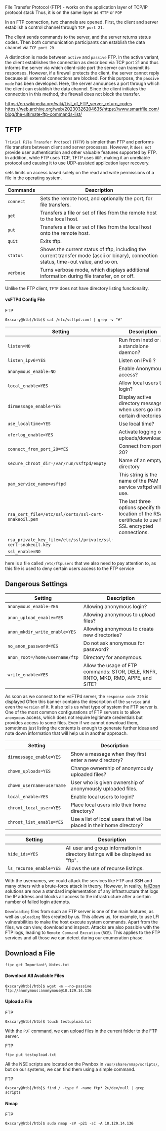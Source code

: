 
FIle Transfer Protocol (FTP) - works on the application layer of TCP/IP protocol stack Thus, it is on the same layer as `HTTP` or `POP`

In an FTP connection, two channels are opened. First, the client and server establish a control channel through `TCP port 21`.

The client sends commands to the server, and the server returns status codes. Then both communication participants can establish the data channel via `TCP port 20`

A distinction is made between `active` and `passive` FTP. In the active variant, the client establishes the connection as described via TCP port 21 and thus informs the server via which client-side port the server can transmit its responses. However, if a firewall protects the client, the server cannot reply because all external connections are blocked. For this purpose, the `passive mode` has been developed. Here, the server announces a port through which the client can establish the data channel. Since the client initiates the connection in this method, the firewall does not block the transfer.

https://en.wikipedia.org/wiki/List_of_FTP_server_return_codes
https://web.archive.org/web/20230326204635/https://www.smartfile.com/blog/the-ultimate-ftp-commands-list/

## TFTP

`Trivial File Transfer Protocol` (`TFTP`) is simpler than FTP and performs file transfers between client and server processes. However, it `does not` provide user authentication and other valuable features supported by FTP. In addition, while FTP uses TCP, TFTP uses `UDP`, making it an unreliable protocol and causing it to use UDP-assisted application layer recovery.

sets limits on access based solely on the read and write permissions of a file in the operating system.

|**Commands**|**Description**|
|---|---|
|`connect`|Sets the remote host, and optionally the port, for file transfers.|
|`get`|Transfers a file or set of files from the remote host to the local host.|
|`put`|Transfers a file or set of files from the local host onto the remote host.|
|`quit`|Exits tftp.|
|`status`|Shows the current status of tftp, including the current transfer mode (ascii or binary), connection status, time-out value, and so on.|
|`verbose`|Turns verbose mode, which displays additional information during file transfer, on or off.|

Unlike the FTP client, `TFTP` does not have directory listing functionality.


#### vsFTPd Config File

FTP

```shell-session
0xscary@htb[/htb]$ cat /etc/vsftpd.conf | grep -v "#"
```

| **Setting**                                                   | **Description**                                                                                          |
| ------------------------------------------------------------- | -------------------------------------------------------------------------------------------------------- |
| `listen=NO`                                                   | Run from inetd or as a standalone daemon?                                                                |
| `listen_ipv6=YES`                                             | Listen on IPv6 ?                                                                                         |
| `anonymous_enable=NO`                                         | Enable Anonymous access?                                                                                 |
| `local_enable=YES`                                            | Allow local users to login?                                                                              |
| `dirmessage_enable=YES`                                       | Display active directory messages when users go into certain directories?                                |
| `use_localtime=YES`                                           | Use local time?                                                                                          |
| `xferlog_enable=YES`                                          | Activate logging of uploads/downloads?                                                                   |
| `connect_from_port_20=YES`                                    | Connect from port 20?                                                                                    |
| `secure_chroot_dir=/var/run/vsftpd/empty`                     | Name of an empty directory                                                                               |
| `pam_service_name=vsftpd`                                     | This string is the name of the PAM service vsftpd will use.                                              |
| `rsa_cert_file=/etc/ssl/certs/ssl-cert-snakeoil.pem`          | The last three options specify the location of the RSA certificate to use for SSL encrypted connections. |
| `rsa_private_key_file=/etc/ssl/private/ssl-cert-snakeoil.key` |                                                                                                          |
| `ssl_enable=NO`                                               |                                                                                                          |


here is a file called `/etc/ftpusers` that we also need to pay attention to, as this file is used to deny certain users access to the FTP service


## Dangerous Settings

| **Setting**                    | **Description**                                                                    |
| ------------------------------ | ---------------------------------------------------------------------------------- |
| `anonymous_enable=YES`         | Allowing anonymous login?                                                          |
| `anon_upload_enable=YES`       | Allowing anonymous to upload files?                                                |
| `anon_mkdir_write_enable=YES`  | Allowing anonymous to create new directories?                                      |
| `no_anon_password=YES`         | Do not ask anonymous for password?                                                 |
| `anon_root=/home/username/ftp` | Directory for anonymous.                                                           |
| `write_enable=YES`             | Allow the usage of FTP commands: STOR, DELE, RNFR, RNTO, MKD, RMD, APPE, and SITE? |


As soon as we connect to the vsFTPd server, the `response code 220` is displayed
Often this banner contains the description of the `service` and even the `version` of it. It also tells us what type of system the FTP server is. One of the most common configurations of FTP servers is to allow `anonymous` access, which does not require legitimate credentials but provides access to some files. Even if we cannot download them, sometimes just listing the contents is enough to generate further ideas and note down information that will help us in another approach.

|**Setting**|**Description**|
|---|---|
|`dirmessage_enable=YES`|Show a message when they first enter a new directory?|
|`chown_uploads=YES`|Change ownership of anonymously uploaded files?|
|`chown_username=username`|User who is given ownership of anonymously uploaded files.|
|`local_enable=YES`|Enable local users to login?|
|`chroot_local_user=YES`|Place local users into their home directory?|
|`chroot_list_enable=YES`|Use a list of local users that will be placed in their home directory?|

| **Setting**             | **Description**                                                                  |
| ----------------------- | -------------------------------------------------------------------------------- |
| `hide_ids=YES`          | All user and group information in directory listings will be displayed as "ftp". |
| `ls_recurse_enable=YES` | Allows the use of recurse listings.                                              |
With the usernames, we could attack the services like FTP and SSH and many others with a brute-force attack in theory. However, in reality, [fail2ban](https://en.wikipedia.org/wiki/Fail2ban) solutions are now a standard implementation of any infrastructure that logs the IP address and blocks all access to the infrastructure after a certain number of failed login attempts.


`Downloading` files from such an FTP server is one of the main features, as well as `uploading` files created by us. This allows us, for example, to use LFI vulnerabilities to make the host execute system commands. Apart from the files, we can view, download and inspect. Attacks are also possible with the FTP logs, leading to `Remote Command Execution` (`RCE`). This applies to the FTP services and all those we can detect during our enumeration phase.


## Download a File


```shell-session
ftp> get Important\ Notes.txt
```

#### Download All Available Files


```shell-session
0xscary@htb[/htb]$ wget -m --no-passive ftp://anonymous:anonymous@10.129.14.136
```

#### Upload a File

FTP

```shell-session
0xscary@htb[/htb]$ touch testupload.txt
```

With the `PUT` command, we can upload files in the current folder to the FTP server.

FTP

```shell-session
ftp> put testupload.txt 
```

All the NSE scripts are located on the Pwnbox in `/usr/share/nmap/scripts/`, but on our systems, we can find them using a simple command.

FTP

```shell-session
0xscary@htb[/htb]$ find / -type f -name ftp* 2>/dev/null | grep scripts
```

#### Nmap

FTP

```shell-session
0xscary@htb[/htb]$ sudo nmap -sV -p21 -sC -A 10.129.14.136
```

